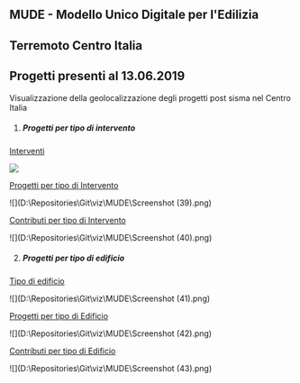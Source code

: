 ## MUDE - Modello Unico Digitale per l'Edilizia

## Terremoto Centro Italia 

## Progetti presenti al 13.06.2019 

Visualizzazione della geolocalizzazione degli progetti post sisma nel Centro Italia



1. ##### Progetti per tipo di intervento

[Interventi](http://view.ixmaps.com?project=https://raw.githubusercontent.com/gjrichter/viz/master/MUDE/ixmaps_project_MUDE_Centro_Italia_progetti_per_intervento_torri.json)

<a href="http://explore.ixmaps.com?project=https://raw.githubusercontent.com/gjrichter/viz/master/MUDE/ixmaps_project_MUDE_Centro_Italia_progetti_per_intervento_torri.json" >
<img src="https://raw.githubusercontent.com/gjrichter/viz/master/MUDE/Screenshot (39).png"></a>



[Progetti per tipo di Intervento](http://view.ixmaps.com?project=https://raw.githubusercontent.com/gjrichter/viz/master/MUDE/ixmaps_project_MUDE_Centro_Italia_progetti_per_intervento.json)

![](D:\Repositories\Git\viz\MUDE\Screenshot (39).png)



[Contributi per tipo di Intervento](http://view.ixmaps.com?project=https://raw.githubusercontent.com/gjrichter/viz/master/MUDE/ixmaps_project_MUDE_Centro_Italia_progetti_per_intervento_contributi.json)

![](D:\Repositories\Git\viz\MUDE\Screenshot (40).png)



2. ##### Progetti per tipo di edificio

[Tipo di edificio](http://view.ixmaps.com?project=https://raw.githubusercontent.com/gjrichter/viz/master/MUDE/ixmaps_project_MUDE_Centro_Italia_progetti_per_tipo_edificio_torri.json)

![](D:\Repositories\Git\viz\MUDE\Screenshot (41).png)



[Progetti per tipo di Edificio](http://view.ixmaps.com?project=https://raw.githubusercontent.com/gjrichter/viz/master/MUDE/ixmaps_project_MUDE_Centro_Italia_progetti_per_tipo_edificio_pie.json)

![](D:\Repositories\Git\viz\MUDE\Screenshot (42).png)



[Contributi per tipo di Edificio](http://view.ixmaps.com?project=https://raw.githubusercontent.com/gjrichter/viz/master/MUDE/ixmaps_project_MUDE_Centro_Italia_progetti_per_tipo_edificio_pie_contributi.json)

![](D:\Repositories\Git\viz\MUDE\Screenshot (43).png)








